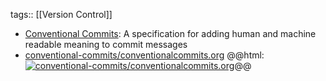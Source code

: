 tags:: [[Version Control]]

- [Conventional Commits](https://www.conventionalcommits.org/): A specification for adding human and machine readable meaning to commit messages
- [conventional-commits/conventionalcommits.org](https://github.com/conventional-commits/conventionalcommits.org)
  @@html: <a href="https://github.com/conventional-commits/conventionalcommits.org/"><img src="https://github-readme-stats-astronomer.vercel.app/api/pin/?username=conventional-commits&repo=conventionalcommits.org&theme=tokyonight" alt="conventional-commits/conventionalcommits.org"/></a>@@